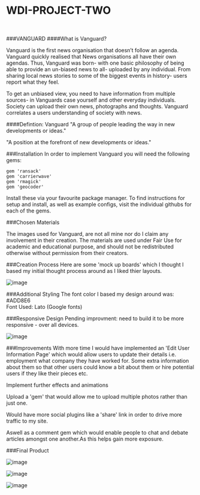 # WDI-PROJECT-TWO 
<br>

###VANGUARD
####What is Vanguard? 

Vanguard is the first news organisation that doesn’t follow an agenda. Vanguard quickly realised that News organisations all have their own agendas. Thus, Vanguard was born- with one basic philosophy of being able to provide an un-biased news to all- uploaded by any individual. From sharing local news stories to some of the biggest events in history- users report what they feel. <br>

To get an unbiased view, you need to have information from multiple sources- in Vanguards case yourself and other everyday individuals. Society can upload their own news, photographs and thoughts. Vanguard correlates a users understanding of society with news. 
<br>


####Defintion: Vanguard
"A group of people leading the way in new developments or ideas."
<br>

"A position at the forefront of new developments or ideas."


###Installation
In order to implement Vanguard you will need the following gems:
<br> 
```
gem 'ransack' 
gem 'carrierwave' 
gem 'rmagick' 
gem 'geocoder' 
```

Install these via your favourite package manager. To find instructions for setup and install, as well as example configs, visit the individual githubs for each of the gems. 

###Chosen Materials

The images used for Vanguard, are not all mine nor do I claim any involvement in their creation. The materials are used under Fair Use for academic and educational purpose, and should not be redistributed otherwise without permission from their creators. 


###Creation Process 
Here are some 'mock up boards' which I thought I based my initial thought process around as I liked thier layouts. 

![image](http://i.imgur.com/ISDMSVY.png)
<br>



###Additional Styling
The font color I based my design around was: #ADD8E6
<br>
Font Used: Lato (Google fonts)


###Responsive Design
Pending improvment: need to build it to be more responsive - over all devices.

![image](http://i.imgur.com/43IHPIw.png)



###Improvements
With more time I would have implemented an 'Edit User Information Page' which would allow users to update their details i.e. employment what company they have worked for. Some extra information about them so that other users could know a bit about them or hire potential users if they like their pieces etc.
<br> 

Implement further effects and animations
<br> 

Upload a 'gem' that would allow me to upload multiple photos rather than just one. 
<br> 

Would have more social plugins like a 'share' link in order to drive more traffic to my site. 
<br>

Aswell as a comment gem which would enable people to chat and debate articles amongst one another.As this helps gain more exposure. 
<br>



###Final Product

![image](http://i.imgur.com/ZjNZVCF.jpg)

![image](http://i.imgur.com/HtJam6Z.png)

![image](http://i.imgur.com/gufDAmj.png)



